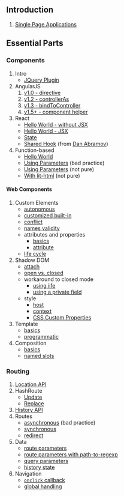 ## Introduction

1. [Single Page Applications](minimal-spa/1-fundamentals)

## Essential Parts

### Components

1. Intro
   - [JQuery Plugin](components/jquery/range-slider.html)
2. AngularJS
   1. [v1.0 - directive](components/angularjs/directive/hello-world.html)
   2. [v1.2 - controllerAs](components/angularjs/controller-as/hello-world.html)
   3. [v1.3 - bindToController](components/angularjs/bindtocontroller/hello-world.html)
   4. [v1.5+ - component helper](components/angularjs/component-helper/hello-world.html)
3. React
   - [Hello World - without JSX](components/react/hello-world.html)
   - [Hello World - JSX](components/react/hello-jsx.html)
   - [State](components/react/stateful.html)
   - [Shared Hook](components/react/responsive-component/index.html)
     (from
     [Dan Abramov](https://gist.github.com/gaearon/cb5add26336003ed8c0004c4ba820eae))
4. Function-based
   - [Hello World](components/function/hello-world.html)
   - [Using Parameters](components/function/bad-update.html)
     (bad practice)
   - [Using Parameters](components/function/params.html)
     (not pure)
   - [With lit-html](components/function/with-lit-html.html)
     (not pure)

#### Web Components

1. Custom Elements
   - [autonomous](components/custom-elements/autonomous/hello-world.html)
   - [customized built-in](components/custom-elements/customized-buit-in/hello-world.html)
   - [conflict](components/custom-elements/conflict/conflict.html)
   - [names validity](components/custom-elements/names/index.html)
   - attributes and properties
     - [basics](components/custom-elements/attrs-and-props/basics/index.html)
     - [attribute](components/custom-elements/attrs-and-props/attribute/index.html)
   - [life cycle](components/custom-elements/life-cycle/index.html)
2. Shadow DOM
   - [attach](components/shadow-dom/attach/index.html)
   - [open vs. closed](components/shadow-dom/access/bases/index.html)
   - workaround to closed mode
     - [using iife](components/shadow-dom/access/workaround/iife/index.html)
     - [using a private field](components/shadow-dom/access/workaround/private-field/index.html)
   - style
     - [host](components/shadow-dom/style/host/index.html)
     - [context](components/shadow-dom/style/context/index.html)
     - [CSS Custom Properties](components/shadow-dom/style/custom-props/index.html)
3. Template
   - [basics](components/template/basics/index.html)
   - [programmatic](components/template/prog/index.html)
4. Composition
   - [basics](components/slot/basics/index.html)
   - [named slots](components/slot/named/index.html)

### Routing

1. [Location API](minimal-spa/2-location/)
1. HashRoute
   - [Update](minimal-spa/3-hashroute/update/)
   - [Replace](minimal-spa/3-hashroute/replace/)
1. [History API](minimal-spa/4-history-api/)
1. Routes
   - [asynchronous](minimal-spa/5-routes/1-async/) (bad
     practice)
   - [synchronous](minimal-spa/5-routes/2-sync)
   - [redirect](minimal-spa/5-routes/3-redirect)
1. Data
   - [route parameters](minimal-spa/6-data/1-route-params)
   - [route parameters with path-to-regexp](minimal-spa/6-data/1b-path-to-regexp)
   - [query parameters](minimal-spa/6-data/2-query-params)
   - [history state](minimal-spa/6-data/3-history-state)
1. Navigation
   - [`onclick` callback](minimal-spa/7-navigation/1-callback)
   - [global handling](minimal-spa/7-navigation/2-global)
